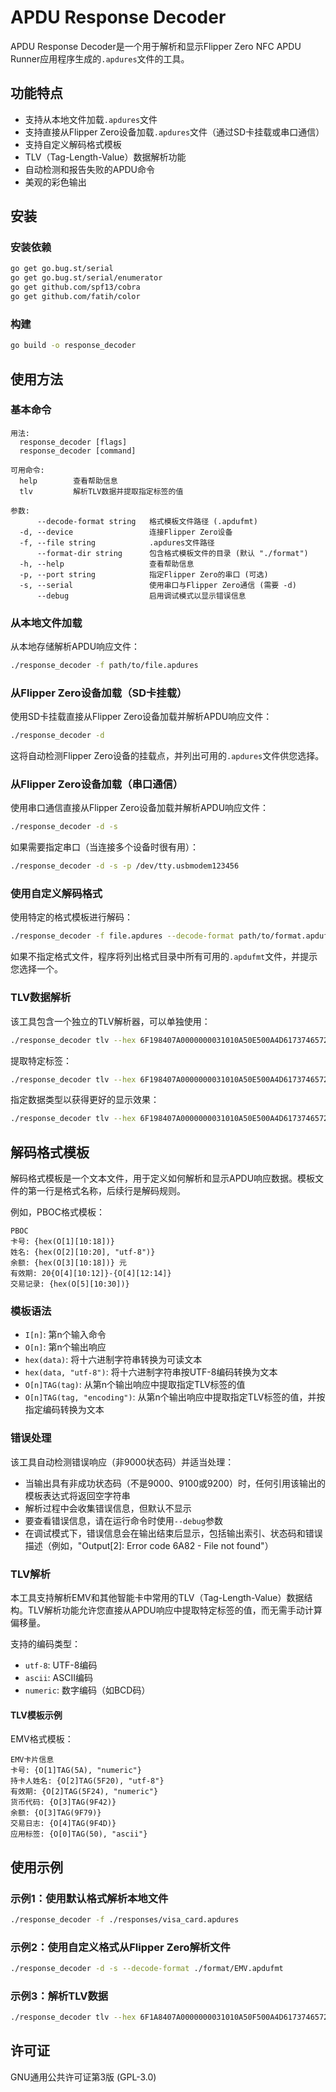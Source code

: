 # APDU Response Decoder

APDU Response Decoder是一个用于解析和显示Flipper Zero NFC APDU Runner应用程序生成的`.apdures`文件的工具。

## 功能特点

- 支持从本地文件加载`.apdures`文件
- 支持直接从Flipper Zero设备加载`.apdures`文件（通过SD卡挂载或串口通信）
- 支持自定义解码格式模板
- TLV（Tag-Length-Value）数据解析功能
- 自动检测和报告失败的APDU命令
- 美观的彩色输出

## 安装

### 安装依赖

```bash
go get go.bug.st/serial
go get go.bug.st/serial/enumerator
go get github.com/spf13/cobra
go get github.com/fatih/color
```

### 构建

```bash
go build -o response_decoder
```

## 使用方法

### 基本命令

```
用法:
  response_decoder [flags]
  response_decoder [command]

可用命令:
  help        查看帮助信息
  tlv         解析TLV数据并提取指定标签的值

参数:
      --decode-format string   格式模板文件路径 (.apdufmt)
  -d, --device                 连接Flipper Zero设备
  -f, --file string            .apdures文件路径
      --format-dir string      包含格式模板文件的目录 (默认 "./format")
  -h, --help                   查看帮助信息
  -p, --port string            指定Flipper Zero的串口 (可选)
  -s, --serial                 使用串口与Flipper Zero通信 (需要 -d)
      --debug                  启用调试模式以显示错误信息
```

### 从本地文件加载

从本地存储解析APDU响应文件：

```bash
./response_decoder -f path/to/file.apdures
```

### 从Flipper Zero设备加载（SD卡挂载）

使用SD卡挂载直接从Flipper Zero设备加载并解析APDU响应文件：

```bash
./response_decoder -d
```

这将自动检测Flipper Zero设备的挂载点，并列出可用的`.apdures`文件供您选择。

### 从Flipper Zero设备加载（串口通信）

使用串口通信直接从Flipper Zero设备加载并解析APDU响应文件：

```bash
./response_decoder -d -s
```

如果需要指定串口（当连接多个设备时很有用）：

```bash
./response_decoder -d -s -p /dev/tty.usbmodem123456
```

### 使用自定义解码格式

使用特定的格式模板进行解码：

```bash
./response_decoder -f file.apdures --decode-format path/to/format.apdufmt
```

如果不指定格式文件，程序将列出格式目录中所有可用的`.apdufmt`文件，并提示您选择一个。

### TLV数据解析

该工具包含一个独立的TLV解析器，可以单独使用：

```bash
./response_decoder tlv --hex 6F198407A0000000031010A50E500A4D617374657243617264
```

提取特定标签：

```bash
./response_decoder tlv --hex 6F198407A0000000031010A50E500A4D617374657243617264 --tag 84,50
```

指定数据类型以获得更好的显示效果：

```bash
./response_decoder tlv --hex 6F198407A0000000031010A50E500A4D617374657243617264 --tag 50 --type ascii
```

## 解码格式模板

解码格式模板是一个文本文件，用于定义如何解析和显示APDU响应数据。模板文件的第一行是格式名称，后续行是解码规则。

例如，PBOC格式模板：

```
PBOC
卡号: {hex(O[1][10:18])}
姓名: {hex(O[2][10:20], "utf-8")}
余额: {hex(O[3][10:18])} 元
有效期: 20{O[4][10:12]}-{O[4][12:14]}
交易记录: {hex(O[5][10:30])}
```

### 模板语法

- `I[n]`: 第n个输入命令
- `O[n]`: 第n个输出响应
- `hex(data)`: 将十六进制字符串转换为可读文本
- `hex(data, "utf-8")`: 将十六进制字符串按UTF-8编码转换为文本
- `O[n]TAG(tag)`: 从第n个输出响应中提取指定TLV标签的值
- `O[n]TAG(tag, "encoding")`: 从第n个输出响应中提取指定TLV标签的值，并按指定编码转换为文本

### 错误处理

该工具自动检测错误响应（非9000状态码）并适当处理：

- 当输出具有非成功状态码（不是9000、9100或9200）时，任何引用该输出的模板表达式将返回空字符串
- 解析过程中会收集错误信息，但默认不显示
- 要查看错误信息，请在运行命令时使用`--debug`参数
- 在调试模式下，错误信息会在输出结束后显示，包括输出索引、状态码和错误描述（例如，"Output[2]: Error code 6A82 - File not found"）

### TLV解析

本工具支持解析EMV和其他智能卡中常用的TLV（Tag-Length-Value）数据结构。TLV解析功能允许您直接从APDU响应中提取特定标签的值，而无需手动计算偏移量。

支持的编码类型：
- `utf-8`: UTF-8编码
- `ascii`: ASCII编码
- `numeric`: 数字编码（如BCD码）

#### TLV模板示例

EMV格式模板：

```
EMV卡片信息
卡号: {O[1]TAG(5A), "numeric"}
持卡人姓名: {O[2]TAG(5F20), "utf-8"}
有效期: {O[2]TAG(5F24), "numeric"}
货币代码: {O[3]TAG(9F42)}
余额: {O[3]TAG(9F79)}
交易日志: {O[4]TAG(9F4D)}
应用标签: {O[0]TAG(50), "ascii"}
```

## 使用示例

### 示例1：使用默认格式解析本地文件

```bash
./response_decoder -f ./responses/visa_card.apdures
```

### 示例2：使用自定义格式从Flipper Zero解析文件

```bash
./response_decoder -d -s --decode-format ./format/EMV.apdufmt
```

### 示例3：解析TLV数据

```bash
./response_decoder tlv --hex 6F1A8407A0000000031010A50F500A4D617374657243617264870101 --tag 50,84 --type ascii
```

## 许可证

GNU通用公共许可证第3版 (GPL-3.0) 